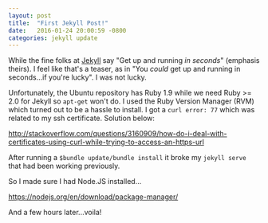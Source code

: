 ```yaml
---
layout: post
title:  "First Jekyll Post!"
date:   2016-01-24 20:00:59 -0800
categories: jekyll update
---
```

While the fine folks at [Jekyll](http://jekyllrb.com) say "Get up and running *in seconds*"
(emphasis theirs). I feel like that's a teaser, as in "You *could* get up and
running in seconds...if you're lucky". I was not lucky.

Unfortunately, the Ubuntu repository has Ruby 1.9 while we need Ruby >= 2.0 for Jekyll
so `apt-get` won't do. I used the Ruby Version Manager (RVM) which turned out
to be a hassle to install. I got a `curl error: 77` which was related to my
ssh certificate. Solution below:

http://stackoverflow.com/questions/3160909/how-do-i-deal-with-certificates-using-curl-while-trying-to-access-an-https-url

After running a `$bundle update/bundle install` it broke my `jekyll serve` that
had been working previously.

So I made sure I had Node.JS installed...

https://nodejs.org/en/download/package-manager/

And a few hours later...voila!
